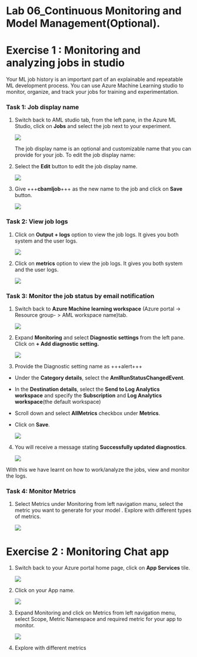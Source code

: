 # **Lab 06_Continuous Monitoring and Model Management(Optional).**

# **Exercise 1 : Monitoring and analyzing jobs in studio**

Your ML job history is an important part of an explainable and
repeatable ML development process. You can use Azure Machine Learning
studio to monitor, organize, and track your jobs for training and
experimentation.

### **Task 1: Job display name**

1.  Switch back to AML studio tab, from the left pane, in the Azure ML
    Studio, click on **Jobs** and select the job next to your
    experiment.

    ![](./media/image221.png)

    The job display name is an optional and customizable name that you can
    provide for your job. To edit the job display name:

2.  Select the **Edit** button to edit the job display name.

    ![](./media/image222.png)

3.  Give +++**cbamljob**+++ as the new name to the job and click on
    **Save** button.

    ![](./media/image223.png)

### **Task 2: View job logs**

1.  Click on **Output + logs** option to view the job logs. It gives you
    both system and the user logs.

    ![](./media/image224.png)

2.  Click on **metrics** option to view the job logs. It gives you
    both system and the user logs.

    ![](./media/image233.png)

### **Task 3: Monitor the job status by email notification**

1.  Switch back to **Azure Machine learning workspace** (Azure portal ->
    Resource group- > AML workspace name)tab.

    ![](./media/image225.png)

2.  Expand **Monitoring** and select **Diagnostic settings** from the
    left pane. Click on **+ Add diagnostic setting.**

    ![](./media/image226.png)

3.  Provide the Diagnostic setting name as +++alert+++

- Under the **Category details**, select
  the **AmlRunStatusChangedEvent**.

- In the **Destination details**, select the **Send to Log Analytics
  workspace** and specify the **Subscription** and **Log Analytics
  workspace**(the default workspace)

- Scroll down and select **AllMetrics** checkbox under **Metrics**.

- Click on **Save**.

    ![](./media/image227.png)

4.  You will receive a message stating **Successfully updated
    diagnostics**.

    ![](./media/image228.png)

With this we have learnt on how to work/analyze the jobs, view and
monitor the logs.

### **Task 4: Monitor Metrics**

1.  Select Metrics under Monitoring from left navigation manu, select
    the metric you want to generate for your model . Explore with
    different types of metrics.

    ![](./media/image229.png)

# **Exercise 2 : Monitoring Chat app**

1.  Switch back to your Azure portal home page, click on **App
    Services** tile.

    ![](./media/image230.png)

2.  Click on your App name.

    ![](./media/image231.png)

3.  Expand Monitoring and click on Metrics from left navigation menu,
    select Scope, Metric Namespace and required metric for your app to
    monitor.

    ![](./media/image232.png)

4.  Explore with different metrics
